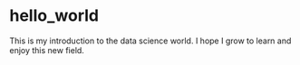 # hello_world
This is my introduction to the data science world. I hope I grow to learn and enjoy this new field.
